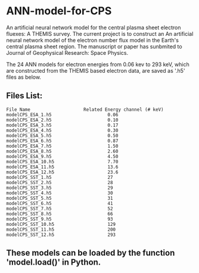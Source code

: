 # ANN-model-for-CPS
An artificial neural network model for the central plasma sheet electron fluexes: A THEMIS survey.
The current project is to construct an An artificial neural network model of the electron number flux model in the Earth's central plasma sheet region.
The manuscript or paper has sunbmited to Journal of Geophysical Research: Space Physics.

The 24 ANN models for electron energies from 0.06 kev to 293 keV, which are constructed from the THEMIS based electron data, are saved as '.h5' files as below. 
## Files List:
    File Name                    Related Energy channel (# keV)
    modelCPS_ESA_1.h5                     0.06
    modelCPS_ESA_2.h5                     0.10
    modelCPS_ESA_3.h5                     0.17
    modelCPS_ESA_4.h5                     0.30
    modelCPS_ESA_5.h5                     0.50
    modelCPS_ESA_6.h5                     0.87
    modelCPS_ESA_7.h5                     1.50
    modelCPS_ESA_8.h5                     2.60
    modelCPS_ESA_9.h5                     4.50
    modelCPS_ESA_10.h5                    7.70
    modelCPS_ESA_11.h5                    13.6
    modelCPS_ESA_12.h5                    23.6
    modelCPS_SST_1.h5                     27
    modelCPS_SST_2.h5                     28
    modelCPS_SST_3.h5                     29
    modelCPS_SST_4.h5                     30
    modelCPS_SST_5.h5                     31
    modelCPS_SST_6.h5                     41
    modelCPS_SST_7.h5                     52
    modelCPS_SST_8.h5                     66
    modelCPS_SST_9.h5                     93
    modelCPS_SST_10.h5                    129    
    modelCPS_SST_11.h5                    200
    modelCPS_SST_12.h5                    293
##  These models can be loaded by the function 'model.load()' in Python.
    
